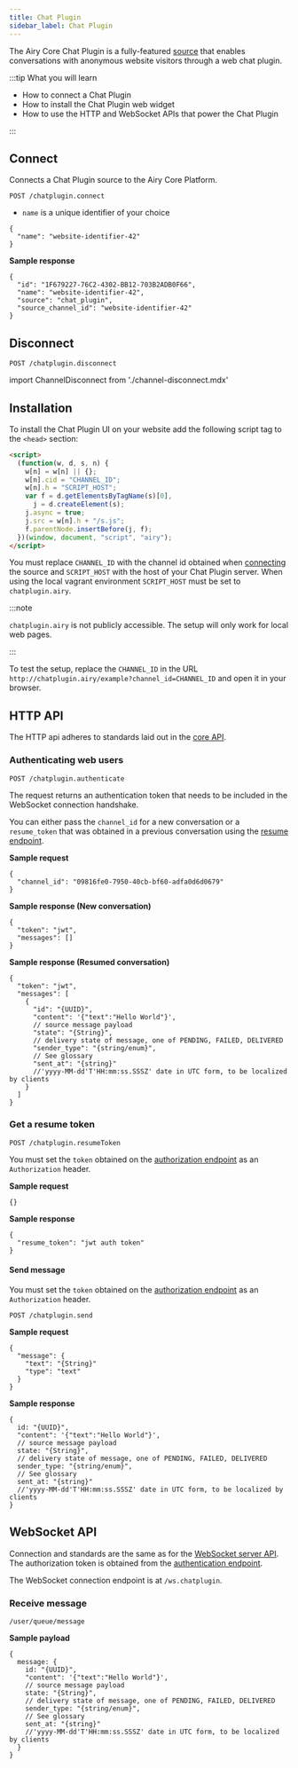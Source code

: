 ```yaml
---
title: Chat Plugin
sidebar_label: Chat Plugin
---
```


The Airy Core Chat Plugin is a fully-featured [source](/getting-started/glossary.md#source) that
enables conversations with anonymous website visitors through a web chat plugin.

:::tip What you will learn

- How to connect a Chat Plugin
- How to install the Chat Plugin web widget
- How to use the HTTP and WebSocket APIs that power the Chat Plugin

:::

## Connect

Connects a Chat Plugin source to the Airy Core Platform.

```
POST /chatplugin.connect
```

- `name` is a unique identifier of your choice

```json5
{
  "name": "website-identifier-42"
}
```

**Sample response**

```json5
{
  "id": "1F679227-76C2-4302-BB12-703B2ADB0F66",
  "name": "website-identifier-42",
  "source": "chat_plugin",
  "source_channel_id": "website-identifier-42"
}
```

## Disconnect

```
POST /chatplugin.disconnect
```

import ChannelDisconnect from './channel-disconnect.mdx'

<ChannelDisconnect />

## Installation

To install the Chat Plugin UI on your website add the following script tag to
the `<head>` section:

```html
<script>
  (function(w, d, s, n) {
    w[n] = w[n] || {};
    w[n].cid = "CHANNEL_ID";
    w[n].h = "SCRIPT_HOST";
    var f = d.getElementsByTagName(s)[0],
      j = d.createElement(s);
    j.async = true;
    j.src = w[n].h + "/s.js";
    f.parentNode.insertBefore(j, f);
  })(window, document, "script", "airy");
</script>
```

You must replace `CHANNEL_ID` with the channel id obtained when
[connecting](#connecting-a-channel) the source and `SCRIPT_HOST` with the host
of your Chat Plugin server. When using the local vagrant environment
`SCRIPT_HOST` must be set to `chatplugin.airy`.

:::note

`chatplugin.airy` is not publicly accessible. The setup will only work for local web pages.

:::

To test the setup, replace the `CHANNEL_ID` in the URL
`http://chatplugin.airy/example?channel_id=CHANNEL_ID` and open it in your
browser.

## HTTP API

The HTTP api adheres to standards laid out in the [core
API](api/http/endpoints.md#introduction).

### Authenticating web users

`POST /chatplugin.authenticate`

The request returns an authentication token that needs to be included in the
WebSocket connection handshake.

You can either pass the `channel_id` for a new conversation or a `resume_token` that was obtained in a
previous conversation using the [resume endpoint](#get-a-resume-token).

**Sample request**

```json5
{
  "channel_id": "09816fe0-7950-40cb-bf60-adfa0d6d0679"
}
```

**Sample response (New conversation)**

```json5
{
  "token": "jwt",
  "messages": []
}
```

**Sample response (Resumed conversation)**

```json5
{
  "token": "jwt",
  "messages": [
    {
      "id": "{UUID}",
      "content": '{"text":"Hello World"}',
      // source message payload
      "state": "{String}",
      // delivery state of message, one of PENDING, FAILED, DELIVERED
      "sender_type": "{string/enum}",
      // See glossary
      "sent_at": "{string}"
      //'yyyy-MM-dd'T'HH:mm:ss.SSSZ' date in UTC form, to be localized by clients
    }
  ]
}
```

### Get a resume token

`POST /chatplugin.resumeToken`

You must set the `token` obtained on the [authorization endpoint](#authenticating-web-users) as an `Authorization`
header.

**Sample request**

```json5
{}
```

**Sample response**

```json5
{
  "resume_token": "jwt auth token"
}
```

#### Send message

You must set the `token` obtained on the [authorization endpoint](#authenticating-web-users) as an `Authorization`
header.

`POST /chatplugin.send`

**Sample request**

```json5
{
  "message": {
    "text": "{String}"
    "type": "text"
  }
}
```

**Sample response**

```json5
{
  id: "{UUID}",
  "content": '{"text":"Hello World"}',
  // source message payload
  state: "{String}",
  // delivery state of message, one of PENDING, FAILED, DELIVERED
  sender_type: "{string/enum}",
  // See glossary
  sent_at: "{string}"
  //'yyyy-MM-dd'T'HH:mm:ss.SSSZ' date in UTC form, to be localized by clients
}
```

## WebSocket API

Connection and standards are the same as for the [WebSocket server
API](api/websocket.md). The authorization token is obtained from the
[authentication endpoint](#authenticating-web-users).

The WebSocket connection endpoint is at `/ws.chatplugin`.

### Receive message

`/user/queue/message`

**Sample payload**

```json5
{
  message: {
    id: "{UUID}",
    "content": '{"text":"Hello World"}',
    // source message payload
    state: "{String}",
    // delivery state of message, one of PENDING, FAILED, DELIVERED
    sender_type: "{string/enum}",
    // See glossary
    sent_at: "{string}"
    //'yyyy-MM-dd'T'HH:mm:ss.SSSZ' date in UTC form, to be localized by clients
  }
}
```
